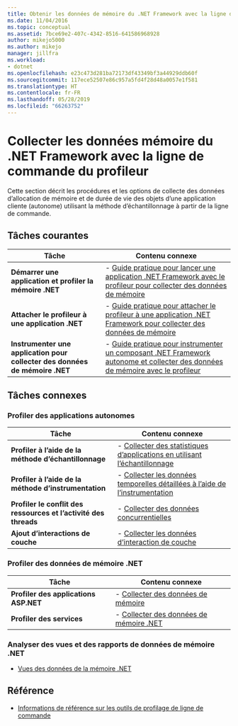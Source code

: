 ```yaml
---
title: Obtenir les données de mémoire du .NET Framework avec la ligne de commande du profileur
ms.date: 11/04/2016
ms.topic: conceptual
ms.assetid: 7bce69e2-407c-4342-8516-641586968928
author: mikejo5000
ms.author: mikejo
manager: jillfra
ms.workload:
- dotnet
ms.openlocfilehash: e23c473d281ba72173df43349bf3a44929ddb60f
ms.sourcegitcommit: 117ece52507e86c957a5fd4f28d48a0057e1f581
ms.translationtype: HT
ms.contentlocale: fr-FR
ms.lasthandoff: 05/28/2019
ms.locfileid: "66263752"
---
```

# <a name="collect-net-framework-memory-data-by-using-the-profiler-command-line"></a>Collecter les données mémoire du .NET Framework avec la ligne de commande du profileur

Cette section décrit les procédures et les options de collecte des données d’allocation de mémoire et de durée de vie des objets d’une application cliente (autonome) utilisant la méthode d’échantillonnage à partir de la ligne de commande.

## <a name="common-tasks"></a>Tâches courantes

|Tâche|Contenu connexe|
|----------|---------------------|
|**Démarrer une application et profiler la mémoire .NET**|-   [Guide pratique pour lancer une application .NET Framework avec le profileur pour collecter des données de mémoire](../profiling/how-to-launch-a-stand-alone-dotnet-framework-app-to-collect-memory-data.md)|
|**Attacher le profileur à une application .NET**|-   [Guide pratique pour attacher le profileur à une application .NET Framework pour collecter des données de mémoire](../profiling/how-to-attach-the-profiler-to-a-dotnet-framework-app-to-collect-memory-data.md)|
|**Instrumenter une application pour collecter des données de mémoire .NET**|-   [Guide pratique pour instrumenter un composant .NET Framework autonome et collecter des données de mémoire avec le profileur](../profiling/how-to-instrument-a-dotnet-framework-component-and-collect-memory-data.md)|

## <a name="related-tasks"></a>Tâches connexes

### <a name="profile-stand-alone-applications"></a>Profiler des applications autonomes

|Tâche|Contenu connexe|
|----------|---------------------|
|**Profiler à l’aide de la méthode d’échantillonnage**|-   [Collecter des statistiques d’applications en utilisant l’échantillonnage](../profiling/collecting-application-statistics-for-stand-alone-applications.md)|
|**Profiler à l’aide de la méthode d’instrumentation**|-   [Collecter les données temporelles détaillées à l’aide de l’instrumentation](../profiling/collecting-detailed-timing-data-for-a-stand-alone-application.md)|
|**Profiler le conflit des ressources et l’activité des threads**|-   [Collecter des données concurrentielles](../profiling/collecting-concurrency-data-for-stand-alone-applications.md)|
|**Ajout d’interactions de couche**|-   [Collecter les données d’interaction de couche](../profiling/adding-tier-interaction-data-from-the-command-line.md)|

### <a name="profile-net-memory-data"></a>Profiler des données de mémoire .NET

|Tâche|Contenu connexe|
|----------|---------------------|
|**Profiler des applications ASP.NET**|-   [Collecter des données de mémoire](../profiling/collecting-memory-data-from-an-aspnet-web-application.md)|
|**Profiler des services**|-   [Collecter des données de mémoire .NET](../profiling/collecting-memory-data-from-dotnet-framework-services-by-using-the-profiler-command-line.md)|

### <a name="analyze-net-memory-data-views-and-reports"></a>Analyser des vues et des rapports de données de mémoire .NET
- [Vues des données de la mémoire .NET](../profiling/dotnet-memory-data-views.md)

## <a name="reference"></a>Référence
- [Informations de référence sur les outils de profilage de ligne de commande](../profiling/command-line-profiling-tools-reference.md)